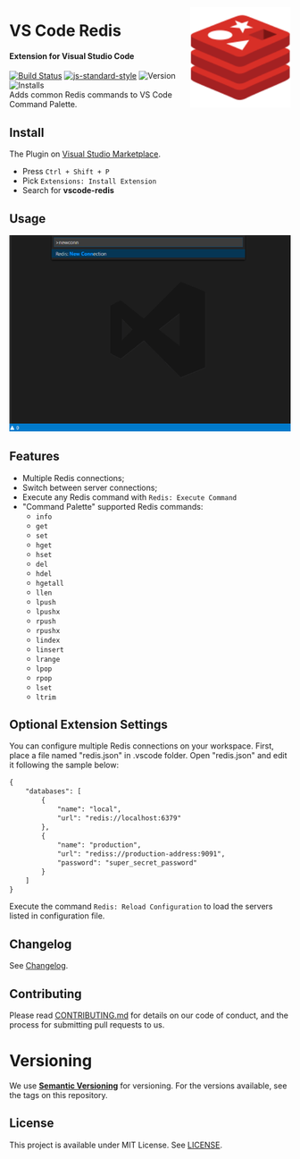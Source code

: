 <a href="https://marketplace.visualstudio.com/items?itemName=vitorsalgado.vscode-redis"><img src="assets/icon.png" width="180px" align="right" /></a>

# VS Code Redis
#### Extension for Visual Studio Code 
[![Build Status](https://travis-ci.org/vitorsalgado/vscode-redis.svg?branch=master)](https://travis-ci.org/vitorsalgado/vscode-redis) 
[![js-standard-style](https://img.shields.io/badge/code%20style-standard-brightgreen.svg)](http://standardjs.com) 
![Version](https://vsmarketplacebadge.apphb.com/version/vitorsalgado.vscode-redis.svg "Marketplace") 
![Installs](https://vsmarketplacebadge.apphb.com/installs/vitorsalgado.vscode-redis.svg "Installs")  
Adds common Redis commands to VS Code Command Palette.

## Install
The Plugin on [Visual Studio Marketplace](https://marketplace.visualstudio.com/items?itemName=vitorsalgado.vscode-redis).
* Press `Ctrl + Shift + P`
* Pick  `Extensions: Install Extension`
* Search for **vscode-redis**

## Usage
![how to](assets/how-to.gif)

## Features
* Multiple Redis connections;
* Switch between server connections;
* Execute any Redis command with `Redis: Execute Command`
* "Command Palette" supported Redis commands:
    * `info`
    * `get`
    * `set`
    * `hget`
    * `hset`
    * `del`
    * `hdel`
    * `hgetall`
    * `llen`
    * `lpush`
    * `lpushx`
    * `rpush`
    * `rpushx`
    * `lindex`
    * `linsert`
    * `lrange`
    * `lpop`
    * `rpop`
    * `lset`
    * `ltrim`

## Optional Extension Settings
You can configure multiple Redis connections on your workspace. 
First, place a file named "redis.json" in .vscode folder. Open "redis.json" and edit it following the sample below:
```
{
    "databases": [
        {
            "name": "local",
            "url": "redis://localhost:6379"
        },
        {
            "name": "production",
            "url": "rediss://production-address:9091",
            "password": "super_secret_password"
        }
    ]
}
```
Execute the command `Redis: Reload Configuration` to load the servers listed in configuration file.

## Changelog
See [Changelog](CHANGELOG.md).

## Contributing
Please read [CONTRIBUTING.md](CONTRIBUTING.md) for details on our code of conduct, and the process for submitting pull requests to us.

# Versioning
We use **[Semantic Versioning](https://semver.org/)** for versioning. For the versions available, see the tags on this repository.

## License
This project is available under MIT License. See [LICENSE](LICENSE).
